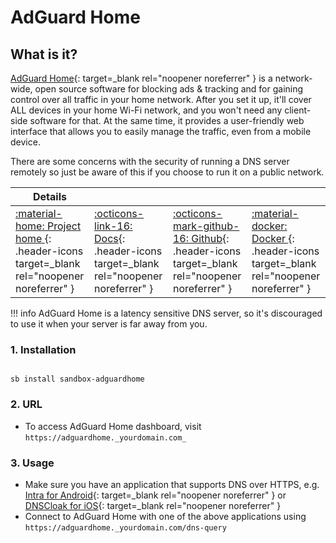# AdGuard Home

## What is it?

[AdGuard Home](https://hub.docker.com/r/adguard/adguardhome){: target=_blank rel="noopener noreferrer" } is a network-wide, open source software for blocking ads & tracking and for gaining control over all traffic in your home network. After you set it up, it'll cover ALL devices in your home Wi-Fi network, and you won't need any client-side software for that. At the same time, it provides a user-friendly web interface that allows you to easily manage the traffic, even from a mobile device.

There are some concerns with the security of running a DNS server remotely so just be aware of this if you choose to run it on a public network.

| Details     |             |             |             |
|-------------|-------------|-------------|-------------|
| [:material-home: Project home ](https://adguard.com/en/adguard-home/overview.html){: .header-icons target=_blank rel="noopener noreferrer" } | [:octicons-link-16: Docs](https://kb.adguard.com/en/home/overview){: .header-icons target=_blank rel="noopener noreferrer" } | [:octicons-mark-github-16: Github](https://github.com/AdguardTeam/AdGuardHome){: .header-icons target=_blank rel="noopener noreferrer" } | [:material-docker: Docker ](https://hub.docker.com/r/adguard/adguardhome){: .header-icons target=_blank rel="noopener noreferrer" }|

!!! info
    AdGuard Home is a latency sensitive DNS server, so it's discouraged to use it when your server is far away from you.

### 1. Installation

``` shell

sb install sandbox-adguardhome

```

### 2. URL

- To access AdGuard Home dashboard, visit `https://adguardhome._yourdomain.com_`

### 3. Usage

- Make sure you have an application that supports DNS over HTTPS, e.g. [Intra for Android](https://play.google.com/store/apps/details?id=app.intra){: target=_blank rel="noopener noreferrer" } or [DNSCloak for iOS](https://apps.apple.com/us/app/dnscloak-secure-dns-client/id1452162351){: target=_blank rel="noopener noreferrer" }
- Connect to AdGuard Home with one of the above applications using `https://adguardhome._yourdomain.com/dns-query`
